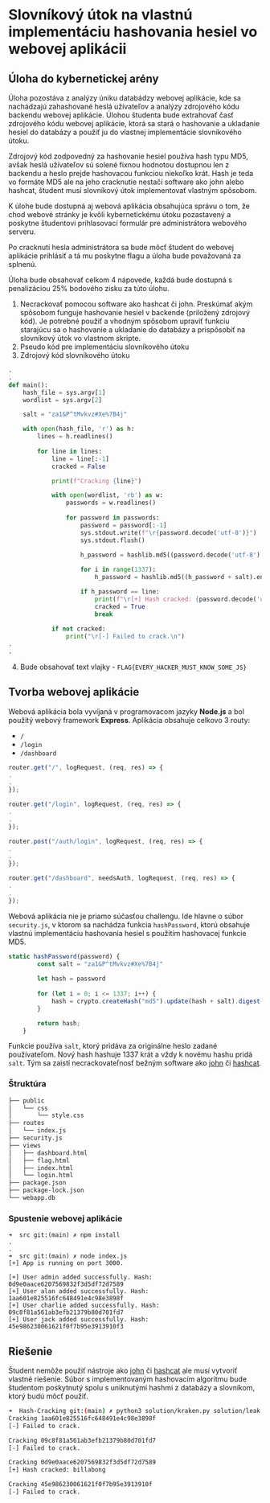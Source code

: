 # Slovníkový útok na vlastnú implementáciu hashovania hesiel vo webovej aplikácii

## Úloha do kybernetickej arény

Úloha pozostáva z analýzy úniku databádzy webovej aplikácie, kde sa nachádzajú zahashované heslá užívateľov a analýzy zdrojového kódu backendu webovej aplikácie. Úlohou študenta bude extrahovať časť zdrojového kódu webovej aplikácie, ktorá sa stará o hashovanie a ukladanie hesiel do databázy a použiť ju do vlastnej implementácie slovníkového útoku.

Zdrojový kód zodpovedný za hashovanie hesiel používa hash typu MD5, avšak heslá užívateľov sú solené fixnou hodnotou dostupnou len z backendu a heslo prejde hashovacou funkciou niekoľko krát. Hash je teda vo formáte MD5 ale na jeho cracknutie nestačí software ako john alebo hashcat, študent musí slovníkový útok implementovať vlastným spôsobom.

K úlohe bude dostupná aj webová aplikácia obsahujúca správu o tom, že chod webové stránky je kvôli kybernetickému útoku pozastavený a poskytne študentovi prihlasovací formulár pre administrátora webového serveru.

Po cracknutí hesla administrátora sa bude môcť študent do webovej aplikácie prihlásiť a tá mu poskytne flagu a úloha bude považovaná za splnenú.

Úloha bude obsahovať celkom 4 nápovede, každá bude dostupná s penalizáciou 25% bodového zisku za túto úlohu.

1.  Necrackovať pomocou software ako hashcat či john. Preskúmať akým spôsobom funguje hashovanie hesiel v 
backende (priložený zdrojový kód). Je potrebné použiť a vhodným spôsobom upraviť funkciu starajúcu sa o hashovanie a ukladanie do databázy a prispôsobiť na slovníkový útok vo vlastnom skripte.
2.  Pseudo kód pre implementáciu slovníkového útoku
3. Zdrojový kód slovníkového útoku

```python
.
.
def main():
    hash_file = sys.argv[1]
    wordlist = sys.argv[2]

    salt = "za1&P^tMvkvz#Xe%7B4j"

    with open(hash_file, 'r') as h:
        lines = h.readlines()
        
        for line in lines:
            line = line[:-1]
            cracked = False

            print(f"Cracking {line}")

            with open(wordlist, 'rb') as w:
                passwords = w.readlines()
                
                for password in passwords:
                    password = password[:-1]
                    sys.stdout.write(f"\r{password.decode('utf-8')}")
                    sys.stdout.flush()
                    
                    h_password = hashlib.md5((password.decode('utf-8') + salt).encode('utf-8')).hexdigest()

                    for i in range(1337):
                        h_password = hashlib.md5((h_password + salt).encode('utf-8')).hexdigest()

                    if h_password == line:
                        print(f"\r[+] Hash cracked: {password.decode('utf-8')}\n")
                        cracked = True
                        break
            
            if not cracked:
                print("\r[-] Failed to crack.\n")
.
.
```

4.  Bude obsahovať text vlajky - `FLAG{EVERY_HACKER_MUST_KNOW_SOME_JS}`

## Tvorba webovej aplikácie

Webová aplikácia bola vyvíjaná v programovacom jazyky **Node.js** a bol použitý webový framework **Express**. Aplikácia obsahuje celkovo 3 routy:
- `/`
- `/login`
- `/dashboard`

```js
router.get("/", logRequest, (req, res) => {
.
.
});

router.get("/login", logRequest, (req, res) => {
.
.
});

router.post("/auth/login", logRequest, (req, res) => {
.
.
});

router.get("/dashboard", needsAuth, logRequest, (req, res) => {
.
.
});
```

Webová aplikácia nie je priamo súčasťou challengu. Ide hlavne o súbor `security.js`, v ktorom sa nachádza funkcia `hashPassword`, ktorú obsahuje vlastnú implementáciu hashovania hesiel s použitím hashovacej funkcie MD5.

```js
static hashPassword(password) {
        const salt = "za1&P^tMvkvz#Xe%7B4j"
        
        let hash = password
    
        for (let i = 0; i <= 1337; i++) {
            hash = crypto.createHash("md5").update(hash + salt).digest("hex");
        }

		return hash;
    }
```

Funkcie používa `salt`, ktorý pridáva za originálne heslo zadané používateľom. Nový hash hashuje 1337 krát a vždy k novému hashu pridá `salt`. Tým sa zaistí necrackovateľnosť bežným software ako [john](https://github.com/openwall/john) či [hashcat](https://hashcat.net/hashcat/).

### Štruktúra

```bash
├── public
│   └── css
│       └── style.css
├── routes
│   └── index.js
├── security.js
├── views
│   ├── dashboard.html
│   ├── flag.html
│   ├── index.html
│   └── login.html
├── package.json
├── package-lock.json
└── webapp.db
```

### Spustenie webovej aplikácie

```text
➜  src git:(main) ✗ npm install
.
.
➜  src git:(main) ✗ node index.js
[+] App is running on port 3000.

[+] User admin added successfully. Hash: 0d9e0aace6207569832f3d5df72d7589
[+] User alan added successfully. Hash: 1aa601e825516fc648491e4c98e3898f
[+] User charlie added successfully. Hash: 09c8f81a561ab3efb21379b80d701fd7
[+] User jack added successfully. Hash: 45e986230061621f0f7b95e3913910f3
```

## Riešenie

Študent nemôže použiť nástroje ako [john](https://github.com/openwall/john) či [hashcat](https://hashcat.net/hashcat/) ale musí vytvoriť vlastné riešenie. Súbor s implementovaným hashovacím algoritmu bude študentom poskytnutý spolu s uniknutými hashmi z databázy a slovníkom, ktorý budú môcť použiť.

```bash
➜  Hash-Cracking git:(main) ✗ python3 solution/kraken.py solution/leak.txt solution/wordlist.txt
Cracking 1aa601e825516fc648491e4c98e3898f
[-] Failed to crack.

Cracking 09c8f81a561ab3efb21379b80d701fd7
[-] Failed to crack.

Cracking 0d9e0aace6207569832f3d5df72d7589
[+] Hash cracked: billabong

Cracking 45e986230061621f0f7b95e3913910f
[-] Failed to crack.
```